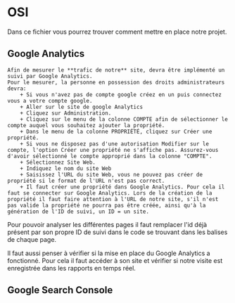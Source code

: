 # OSI

Dans ce fichier vous pourrez trouver comment mettre en place notre projet.   
## Google Analytics

    Afin de mesurer le **trafic de notre** site, devra être implémenté un suivi par Google Analytics.
    Pour le mesurer, la personne en possession des droits administrateurs devra:
        + Si vous n'avez pas de compte google créez en un puis connectez vous a votre compte google.
        + Aller sur le site de google Analytics
        + Cliquez sur Administration.
        + Cliquez sur le menu de la colonne COMPTE afin de sélectionner le compte auquel vous souhaitez ajouter la propriété.
        + Dans le menu de la colonne PROPRIÉTÉ, cliquez sur Créer une propriété.
        + Si vous ne disposez pas d'une autorisation Modifier sur le compte, l'option Créer une propriété ne s'affiche pas. Assurez-vous d'avoir sélectionné le compte approprié dans la colonne "COMPTE".
        + Sélectionnez Site Web.
        + Indiquez le nom du site Web
        + Saisissez l'URL du site Web, vous ne pouvez pas créer de propriété si le format de l'URL n'est pas correct.
        + Il faut créer une propriété dans Google Analytics. Pour cela il faut se connecter sur Google Analytics. Lors de la création de la propriété il faut faire attention à l'URL de notre site, s'il n'est pas valide la propriété ne pourra pas être créée, ainsi qu'à la génération de l'ID de suivi, un ID = un site.

Pour pouvoir analyser les différentes pages il faut remplacer l'id déjà présent par son propre ID de suivi dans le code se trouvant dans les balises <head> de chaque page.

Il faut aussi penser à vérifier si la mise en place du Google Analytics a fonctionné. Pour cela il faut accéder à son site et vérifier si notre visite est enregistrée dans les rapports en temps réel.

## Google Search Console
